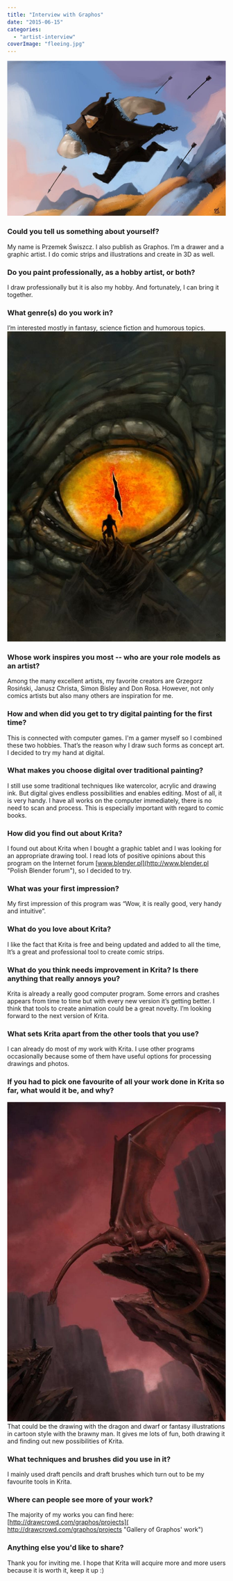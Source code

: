 ```yaml
---
title: "Interview with Graphos"
date: "2015-06-15"
categories: 
  - "artist-interview"
coverImage: "fleeing.jpg"
---
```


[![fleeing](images/fleeing.jpg)](https://krita.org/wp-content/uploads/2015/06/fleeing.jpg)

### Could you tell us something about yourself?

My name is Przemek Świszcz. I also publish as Graphos. I’m a drawer and a graphic artist. I do comic strips and illustrations and create in 3D as well.

### Do you paint professionally, as a hobby artist, or both?

I draw professionally but it is also my hobby. And fortunately, I can bring it together.

### What genre(s) do you work in?

I’m interested mostly in fantasy, science fiction and humorous topics. [![dragonseye](images/dragonseye.jpg)](https://krita.org/wp-content/uploads/2015/06/dragonseye.jpg)

### Whose work inspires you most -- who are your role models as an artist?

Among the many excellent artists, my favorite creators are Grzegorz Rosiński, Janusz Christa, Simon Bisley and Don Rosa. However, not only comics artists but also many others are inspiration for me.

### How and when did you get to try digital painting for the first time?

This is connected with computer games. I'm a gamer myself so I combined these two hobbies. That’s the reason why I draw such forms as concept art. I decided to try my hand at digital.

### What makes you choose digital over traditional painting?

I still use some traditional techniques like watercolor, acrylic and drawing ink. But digital gives endless possibilities and enables editing. Most of all, it is very handy. I have all works on the computer immediately, there is no need to scan and process. This is especially important with regard to comic books.

### How did you find out about Krita?

I found out about Krita when I bought a graphic tablet and I was looking for an appropriate drawing tool. I read lots of positive opinions about this program on the Internet forum [www.blender.pl](http://www.blender.pl "Polish Blender forum"), so I decided to try.

### What was your first impression?

My first impression of this program was “Wow, it is really good, very handy and intuitive”.

### What do you love about Krita?

I like the fact that Krita is free and being updated and added to all the time, It’s a great and professional tool to create comic strips.

### What do you think needs improvement in Krita? Is there anything that really annoys you?

Krita is already a really good computer program. Some errors and crashes appears from time to time but with every new version it’s getting better. I think that tools to create animation could be a great novelty. I’m looking forward to the next version of Krita.

### What sets Krita apart from the other tools that you use?

I can already do most of my work with Krita. I use other programs occasionally because some of them have useful options for processing drawings and photos.

### If you had to pick one favourite of all your work done in Krita so far, what would it be, and why?

[![dragondwarf800](images/dragondwarf800.jpg)](https://krita.org/wp-content/uploads/2015/06/dragondwarf800.jpg) That could be the drawing with the dragon and dwarf or fantasy illustrations in cartoon style with the brawny man. It gives me lots of fun, both drawing it and finding out new possibilities of Krita.

### What techniques and brushes did you use in it?

I mainly used draft pencils and draft brushes which turn out to be my favourite tools in Krita.

### Where can people see more of your work?

The majority of my works you can find here: [http://drawcrowd.com/graphos/projects]( http://drawcrowd.com/graphos/projects "Gallery of Graphos' work")

### Anything else you'd like to share?

Thank you for inviting me. I hope that Krita will acquire more and more users because it is worth it, keep it up :)
